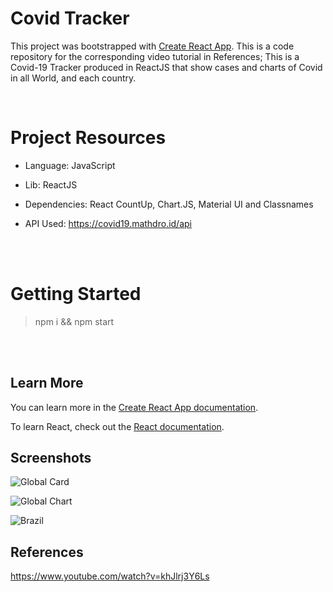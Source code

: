 # Covid Tracker

This project was bootstrapped with [Create React App](https://github.com/facebook/create-react-app).
This is a code repository for the corresponding video tutorial in References;
This is a Covid-19 Tracker produced in ReactJS that show cases and charts of Covid in all World, and each country.

<br />

# Project Resources
 - Language: JavaScript
 - Lib: ReactJS
 - Dependencies: React CountUp, Chart.JS, Material UI and Classnames

 - API Used: https://covid19.mathdro.id/api

<br />
<br />

# Getting Started

  > npm i && npm start

<br />
<br />


## Learn More

You can learn more in the [Create React App documentation](https://facebook.github.io/create-react-app/docs/getting-started).

To learn React, check out the [React documentation](https://reactjs.org/).

## Screenshots

![Global Card](https://i.imgur.com/U6iZa7P.jpg)

![Global Chart](https://i.imgur.com/Wk7BKNZ.jpg)

![Brazil](https://i.imgur.com/GavzKlm.jpg)


## References

https://www.youtube.com/watch?v=khJlrj3Y6Ls
